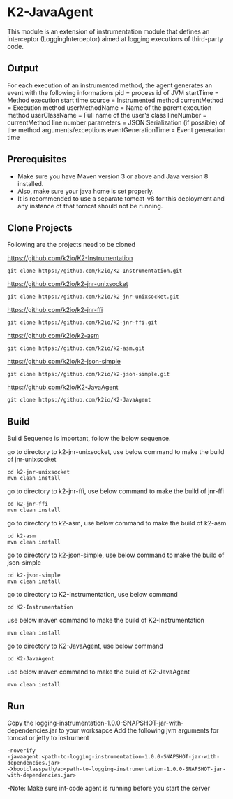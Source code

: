 # K2-JavaAgent

This module is an extension of instrumentation module that defines an interceptor (LoggingInterceptor) aimed at logging executions of third-party code.

## Output
For each execution of an instrumented method, the agent generates an event with the following informations
pid = process id of JVM
startTime = Method execution start time
source = Instrumented method
currentMethod = Execution method
userMethodName = Name of the parent execution method 
userClassName = Full name of the user's class 
lineNumber = currentMethod line number
parameters = JSON Serialization (if possible) of the method arguments/exceptions
eventGenerationTime = Event generation time


## Prerequisites
- Make sure you have Maven version 3 or above and Java version 8 installed.
- Also, make sure your java home is set properly.  
- It is recommended to use a separate tomcat-v8 for this deployment and any instance of that tomcat should not be running.

## Clone Projects 

Following are the projects need to be cloned

https://github.com/k2io/K2-Instrumentation
```
git clone https://github.com/k2io/K2-Instrumentation.git
```

https://github.com/k2io/k2-jnr-unixsocket
```
git clone https://github.com/k2io/k2-jnr-unixsocket.git
```

https://github.com/k2io/k2-jnr-ffi
```
git clone https://github.com/k2io/k2-jnr-ffi.git
```

https://github.com/k2io/k2-asm
```
git clone https://github.com/k2io/k2-asm.git
```

https://github.com/k2io/k2-json-simple
```
git clone https://github.com/k2io/k2-json-simple.git
```

https://github.com/k2io/K2-JavaAgent
```
git clone https://github.com/k2io/K2-JavaAgent
```

## Build
Build Sequence is important, follow the below sequence.

go to directory to k2-jnr-unixsocket, use below command to make the build of jnr-unixsocket
```
cd k2-jnr-unixsocket
mvn clean install
```

go to directory to k2-jnr-ffi, use below command to make the build of jnr-ffi
```
cd k2-jnr-ffi
mvn clean install
```

go to directory to k2-asm, use below command to make the build of k2-asm
```
cd k2-asm
mvn clean install
```

go to directory to k2-json-simple, use below command to make the build of json-simple
```
cd k2-json-simple
mvn clean install
```

go to directory to K2-Instrumentation, use below command
```
cd K2-Instrumentation
```

use below maven command to make the build of K2-Instrumentation
```
mvn clean install
```

go to directory to K2-JavaAgent, use below command
```
cd K2-JavaAgent
```

use below maven command to make the build of K2-JavaAgent
```
mvn clean install
```

## Run
Copy the logging-instrumentation-1.0.0-SNAPSHOT-jar-with-dependencies.jar to your worksapce 
Add the following jvm arguments for tomcat or jetty to instrument
```
-noverify
-javaagent:<path-to-logging-instrumentation-1.0.0-SNAPSHOT-jar-with-dependencies.jar>
-Xbootclasspath/a:<path-to-logging-instrumentation-1.0.0-SNAPSHOT-jar-with-dependencies.jar>
```

-Note: Make sure int-code agent is running before you start the server

